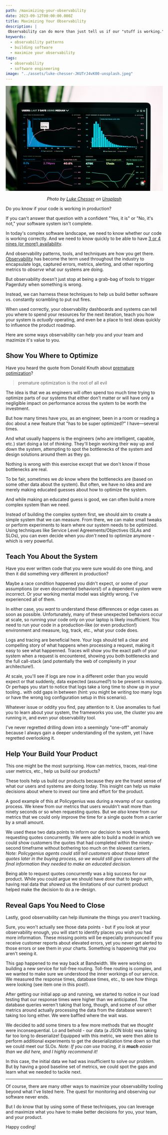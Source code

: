 ```yaml
---
path: /maximizing-your-observability
date: 2023-09-12T00:00:00.000Z
title: Maximizing Your Observability 
description: |
 Observability can do more than just tell us if our "stuff is working." It can also be used as a   tool to help us understand what features to build or bugs to work on, or even expose tell us the next thing we need to start tracking in our metrics.
keywords:
  - observability patterns
  - building software
  - maximize your observability
tags:
  - observability
  - software engineering
image: "../assets/luke-chesser-JKUTrJ4vK00-unsplash.jpeg"
---
```


<center>

![Data Dashboard](../assets/luke-chesser-JKUTrJ4vK00-unsplash.jpeg)

<i> 

Photo by <a href="https://unsplash.com/@lukechesser?utm_source=unsplash&utm_medium=referral&utm_content=creditCopyText">Luke Chesser</a> on <a href="https://unsplash.com/photos/JKUTrJ4vK00?utm_source=unsplash&utm_medium=referral&utm_content=creditCopyText">Unsplash</a>
  

</i>


</center>

Do you know if your code is working in production?

If you can't answer that question with a confident "Yes, it is" or "No, it's not," your software system isn't complete. 

In today's complex software landscape, we need to know whether our code is working correctly. And we need to know quickly to be able to have [3 or 4 nines (or more!) availability](https://en.wikipedia.org/wiki/High_availability#%22Nines%22).

And observability patterns, tools, and techniques are how you get there. [Observability](https://dangoslen.me/blog/whats-the-point-to-observability-anyway/) has become the term used throughout the industry to encapsulate logs, captured errors, metrics, alerting, and other reporting metrics to _observe_ what our systems are doing.

But observability doesn't just stop at being a grab-bag of tools to trigger Pagerduty when something is wrong.

Instead, we can harness these techniques to help us build better software vs. constantly scrambling to put out fires. 

When used correctly, your observability dashboards and systems can tell you where to spend your resources for the next iteration, teach you how your system is _actually_ operating, and even be a place to test ideas quickly to influence the product roadmap.

Here are some ways observability can help you and your team and mazimize it's value to you.

## Show You Where to Optimize

Have you heard the quote from Donald Knuth about [premature optimization](https://wiki.c2.com/?PrematureOptimization)?

> premature optimization is the root of all evil

The idea is that we as engineers will often spend too much time trying to optimize parts of our systems that either don't matter or will have only a negligible impact on performance across the system to be worth the investment.

But how many times have you, as an engineer, been in a room or reading a doc about a new feature that "has to be super optimized?" I have—several times.

And what usually happens is the engineers (who are intelligent, capable, etc.) start doing a lot of _thinking_. They'll begin working their way up and down the system, attempting to spot the bottlenecks of the system and design solutions around them as they go.

Nothing is wrong with this exercise except that we don't know if those bottlenecks are real.

To be fair, sometimes we _do_ know where the bottlenecks are (based on some other data about the system). But often, we have no idea and are merely making educated guesses about how to optimize the system. 

And while making an educated guess is good, we can often build a more complex system than we need.

Instead of building the complex system first, we should aim to create a simple system that we can measure. From there, we can make small tweaks or perform experiments to learn where our system needs to be optimized. Using techniques like Service Level Agreements/Objectives (SLAs and SLOs), you can even decide when you _don't_ need to optimize anymore - which is very powerful.

## Teach You About the System

Have you ever written code that you were sure would do one thing, and then it did something very different in production? 

Maybe a race condition happened you didn't expect, or some of your assumptions (or even documented behaviors!) of a dependent system were incorrect. Or your working mental model was slightly wrong. I've experienced all of them.

In either case, you _want_ to understand these differences or edge cases as soon as possible. Unfortunately, many of these unexpected behaviors occur at scale, so running your code only on your laptop is likely insufficient. You need to run your code in a production-like (or even production!) environment and measure, log, track, etc., what your code does.

Logs and tracing are beneficial here. Your logs should tell a clear and compelling story of what happens when processing a request, making it easy to see what happenned. Traces will show you the exact path of your system when a request is encountered, showing you both bottlenecks and the full call-stack (and potentially the web of complexity in your architecture!).

At scale, you'll see if logs are now in a different order than you would expect or that suddenly, data expected (assumed?) to be present is missing. Or perhaps you start to notice that logs take a long time to show up in your tooling.. with odd gaps in between (hint: you might be writing _too_ many logs or have the wrong log configuration setup in this scenario).

Whatever issue or oddity you find, pay attention to it. Use anomalies to fuel you to learn about your system, the frameworks you use, the cluster you are running in, and even your observability tool. 

I've never regretted drilling down into a seemingly "one-off" anomaly because I always gain a deeper understanding of the system, yet I have regretted overlooking it.

## Help Your Build Your Product

This one might be the most surprising. How can metrics, traces, real-time user metrics, etc., help us build our products?

These tools help us build our products because they are the truest sense of what our users and systems are doing today. This insight can help us make decisions about where to invest our time and effort for the product.

A good example of this at Policygenius was during a revamp of our quoting process. We knew from our metrics that users wouldn't wait more than ninety seconds or so when requesting quotes. But we _also_ knew from our metrics that we could only improve the time for a single quote from a carrier by a small amount.

We used these two data points to inform our decision to work towards requesting quotes concurrently. We were able to build a model in which we could show customers the quotes that had completed within the ninety-second timeframe without bothering too much on the slowest carriers. _Note: Policygenius agents could still tell customers about those latent quotes later in the buying process, so we would still give customers all the final information they needed to make an educated decision._

Being able to request quotes concurrently was a big success for our product. While you could argue we should have done that to begin with, having real data that _showed_ us the limitations of our current product helped make the decision to do a re-design.

## Reveal Gaps You Need to Close

Lastly, good observability can help illuminate the things you _aren't_ tracking. 

Sure, you won't actually see those data points - but if you look at your observability enough, you will start to identify places you wish you had more information. These missing points will be especially pronounced if you receive customer reports about elevated errors, yet you never get alerted to those errors or see them in your charts. Something is happening that you aren't seeing it.

This gap happened to me way back at Bandwidth. We were working on building a new service for toll-free routing. Toll-free routing is complex, and we wanted to make sure we understood the inner workings of our service. We measured the response times, database times, etc., to see how things were looking (see item one in this post!).

After getting our initial app up and running, we started to notice in our load testing that our response times were higher than we anticipated. The database queries weren't taking that long, though, and some of our other metrics around actually processing the data from the database weren't taking too long either. We were baffled where the wait was. 

We decided to add some timers to a few more methods that we _thought_ were inconsequential. Lo and behold - our data (a JSON blob) was taking far too long to deserialize! Equipped with this metric, we were then able to perform additional experiments to get the deserialization time down so that we could meet our SLOs. _Note: If you can use tracing, it is **much** easier than we did here, and I highly recommend it!_

In this case, the initial data we had was insufficient to solve our problem. But by having a good baseline set of metrics, we could spot the gaps and learn what we needed to tackle next.

---

Of course, there are many other ways to maximize your observability tooling beyond what I've listed here. The quest for monitoring and observing our software never ends.

But I do know that by using some of these techniques, you can leverage and maximize what you have to make better decisions for you, your team, and your product.

Happy coding!


